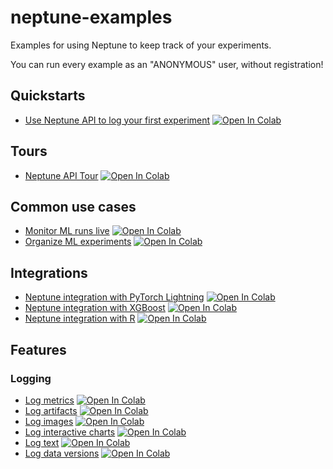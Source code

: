 # neptune-examples

Examples for using Neptune to keep track of your experiments.

You can run every example as an "ANONYMOUS" user, without registration!

## Quickstarts

- [Use Neptune API to log your first experiment](./quickstarst/Use-Neptune-API-to-log-your-first-experiment.ipynb) [![Open In Colab](https://colab.research.google.com/assets/colab-badge.svg)](https://colab.research.google.com/github/neptune-ai/neptune-examples/blob/master/quickstarts/Use-Neptune-API-to-log-your-first-experiment.ipynb)

## Tours

- [Neptune API Tour](./tours/Neptune-API-Tour.ipynb) [![Open In Colab](https://colab.research.google.com/assets/colab-badge.svg)](https://colab.research.google.com/github/neptune-ai/neptune-examples/blob/master/tours/Neptune-API-Tour.ipynb)

## Common use cases

- [Monitor ML runs live](./use-cases/Monitor-ML-runs-live.ipynb) [![Open In Colab](https://colab.research.google.com/assets/colab-badge.svg)](https://colab.research.google.com/github/neptune-ai/neptune-examples/blob/master/use-cases/Monitor-ML-runs-live.ipynb)
- [Organize ML experiments](./use-cases/Organize-ML-experiments.ipynb) [![Open In Colab](https://colab.research.google.com/assets/colab-badge.svg)](https://colab.research.google.com/github/neptune-ai/neptune-examples/blob/master/quickstarts/Organize-ML-experiments.ipynb)

## Integrations

- [Neptune integration with PyTorch Lightning](./integrations/Neptune-PyTorch-Ligthning.ipynb) [![Open In Colab](https://colab.research.google.com/assets/colab-badge.svg)](https://colab.research.google.com/github/neptune-ai/neptune-examples/blob/master/integrations/Neptune-PyTorch-Ligthning.ipynb)
- [Neptune integration with XGBoost](./integrations/Neptune-XGBoost.ipynb) [![Open In Colab](https://colab.research.google.com/assets/colab-badge.svg)](https://colab.research.google.com/github/neptune-ai/neptune-examples/blob/master/integrations/Neptune-XGBoost.ipynb)
- [Neptune integration with R](./integrations/Neptune-R.ipynb) [![Open In Colab](https://colab.research.google.com/assets/colab-badge.svg)](https://colab.research.google.com/github/neptune-ai/neptune-examples/blob/master/integrations/Neptune-R.ipynb)

## Features

### Logging

- [Log metrics](./features/Log-metrics.ipynb) [![Open In Colab](https://colab.research.google.com/assets/colab-badge.svg)](https://colab.research.google.com/github/neptune-ai/neptune-examples/blob/master/features/Log-metrics.ipynb)
- [Log artifacts](./features/Log-artifacts.ipynb) [![Open In Colab](https://colab.research.google.com/assets/colab-badge.svg)](https://colab.research.google.com/github/neptune-ai/neptune-examples/blob/master/features/Log-images.ipynb)
- [Log images](./features/Log-images.ipynb) [![Open In Colab](https://colab.research.google.com/assets/colab-badge.svg)](https://colab.research.google.com/github/neptune-ai/neptune-examples/blob/master/features/Log-artifacts.ipynb)
- [Log interactive charts](./features/Log-interactive-charts.ipynb) [![Open In Colab](https://colab.research.google.com/assets/colab-badge.svg)](https://colab.research.google.com/github/neptune-ai/neptune-examples/blob/master/features/Log-interactive-charts.ipynb)
- [Log text](./features/Log-text.ipynb) [![Open In Colab](https://colab.research.google.com/assets/colab-badge.svg)](https://colab.research.google.com/github/neptune-ai/neptune-examples/blob/master/features/Log-text.ipynb)
- [Log data versions](./features/Log-data-versions.ipynb) [![Open In Colab](https://colab.research.google.com/assets/colab-badge.svg)](https://colab.research.google.com/github/neptune-ai/neptune-examples/blob/master/features/Log-data-versions.ipynb)
